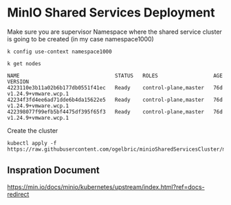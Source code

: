 # MinIO Shared Services Deployment 

Make sure you are supervisor Namespace where the shared service cluster is going to be created (in my case namespace1000)

```
k config use-context namespace1000

k get nodes

NAME                               STATUS   ROLES                  AGE   VERSION
4223110e3b11a02b6b177db0551f41ec   Ready    control-plane,master   76d   v1.24.9+vmware.wcp.1
42234f3fd4ee6ad71dde6b4da15622e5   Ready    control-plane,master   76d   v1.24.9+vmware.wcp.1
422398077f99efb5bf4475df395f65f3   Ready    control-plane,master   76d   v1.24.9+vmware.wcp.1

```

Create the cluster

```
kubectl apply -f https://raw.githubusercontent.com/ogelbric/minioSharedServicesCluster/main/miniocluster.yaml

```



## Inspration Document

https://min.io/docs/minio/kubernetes/upstream/index.html?ref=docs-redirect



